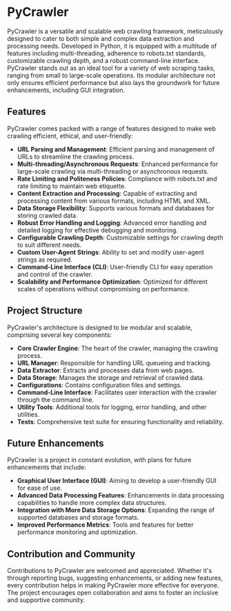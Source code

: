 # PyCrawler

PyCrawler is a versatile and scalable web crawling framework, meticulously designed to cater to both simple and complex data extraction and processing needs. Developed in Python, it is equipped with a multitude of features including multi-threading, adherence to robots.txt standards, customizable crawling depth, and a robust command-line interface. PyCrawler stands out as an ideal tool for a variety of web scraping tasks, ranging from small to large-scale operations. Its modular architecture not only ensures efficient performance but also lays the groundwork for future enhancements, including GUI integration.


## Features

PyCrawler comes packed with a range of features designed to make web crawling efficient, ethical, and user-friendly:

- **URL Parsing and Management**: Efficient parsing and management of URLs to streamline the crawling process.
- **Multi-threading/Asynchronous Requests**: Enhanced performance for large-scale crawling via multi-threading or asynchronous requests.
- **Rate Limiting and Politeness Policies**: Compliance with robots.txt and rate limiting to maintain web etiquette.
- **Content Extraction and Processing**: Capable of extracting and processing content from various formats, including HTML and XML.
- **Data Storage Flexibility**: Supports various formats and databases for storing crawled data.
- **Robust Error Handling and Logging**: Advanced error handling and detailed logging for effective debugging and monitoring.
- **Configurable Crawling Depth**: Customizable settings for crawling depth to suit different needs.
- **Custom User-Agent Strings**: Ability to set and modify user-agent strings as required.
- **Command-Line Interface (CLI)**: User-friendly CLI for easy operation and control of the crawler.
- **Scalability and Performance Optimization**: Optimized for different scales of operations without compromising on performance.


## Project Structure

PyCrawler's architecture is designed to be modular and scalable, comprising several key components:

- **Core Crawler Engine**: The heart of the crawler, managing the crawling process.
- **URL Manager**: Responsible for handling URL queueing and tracking.
- **Data Extractor**: Extracts and processes data from web pages.
- **Data Storage**: Manages the storage and retrieval of crawled data.
- **Configurations**: Contains configuration files and settings.
- **Command-Line Interface**: Facilitates user interaction with the crawler through the command line.
- **Utility Tools**: Additional tools for logging, error handling, and other utilities.
- **Tests**: Comprehensive test suite for ensuring functionality and reliability.


## Future Enhancements

PyCrawler is a project in constant evolution, with plans for future enhancements that include:

- **Graphical User Interface (GUI)**: Aiming to develop a user-friendly GUI for ease of use.
- **Advanced Data Processing Features**: Enhancements in data processing capabilities to handle more complex data structures.
- **Integration with More Data Storage Options**: Expanding the range of supported databases and storage formats.
- **Improved Performance Metrics**: Tools and features for better performance monitoring and optimization.


## Contribution and Community

Contributions to PyCrawler are welcomed and appreciated. Whether it's through reporting bugs, suggesting enhancements, or adding new features, every contribution helps in making PyCrawler more effective for everyone. The project encourages open collaboration and aims to foster an inclusive and supportive community.
